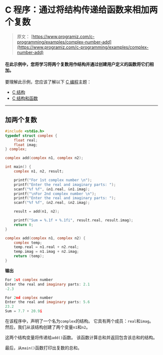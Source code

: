 # C 程序：通过将结构传递给函数来相加两个复数

> 原文： [https://www.programiz.com/c-programming/examples/complex-number-add](https://www.programiz.com/c-programming/examples/complex-number-add)

#### 在此示例中，您将学习将两个复数用作结构并通过创建用户定义的函数将它们相加。

要理解此示例，您应该了解以下 [C 编程](/c-programming "C tutorial")主题：

*   [C 结构](/c-programming/c-structures)
*   [C 结构和函数](/c-programming/c-structure-function)

* * *

## 加两个复数

```c
#include <stdio.h>
typedef struct complex {
    float real;
    float imag;
} complex;

complex add(complex n1, complex n2);

int main() {
    complex n1, n2, result;

    printf("For 1st complex number \n");
    printf("Enter the real and imaginary parts: ");
    scanf("%f %f", &n1.real, &n1.imag);
    printf("\nFor 2nd complex number \n");
    printf("Enter the real and imaginary parts: ");
    scanf("%f %f", &n2.real, &n2.imag);

    result = add(n1, n2);

    printf("Sum = %.1f + %.1fi", result.real, result.imag);
    return 0;
}

complex add(complex n1, complex n2) {
    complex temp;
    temp.real = n1.real + n2.real;
    temp.imag = n1.imag + n2.imag;
    return (temp);
} 
```

**输出**

```c
For 1st complex number
Enter the real and imaginary parts: 2.1
-2.3

For 2nd complex number
Enter the real and imaginary parts: 5.6
23.2
Sum = 7.7 + 20.9i 
```

在该程序中，声明了一个名为`complex`的结构。 它具有两个成员：`real`和`imag`。 然后，我们从该结构创建了两个变量`n1`和`n2`。

这两个结构变量将传递给`add()`函数。 该函数计算总和并返回包含该总和的结构。

最后，从`main()`函数打印出复数的总和。